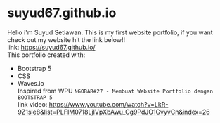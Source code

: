 # suyud67.github.io
Hello i'm Suyud Setiawan. This is my first website portfolio, if you want check out my website hit the link below!!
<br>link: https://suyud67.github.io/
<br>This portfolio created with:
- Bootstrap 5
- CSS
- Waves.io 
<br>Inspired from WPU `NGOBAR#27 - Membuat Website Portfolio dengan BOOTSTRAP 5`
<br>link video: https://www.youtube.com/watch?v=LkR-9Z1sle8&list=PLFIM0718LjIVpXbAwu_Cg9PdJO1GvyvCn&index=26
